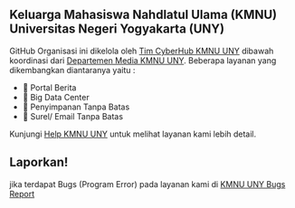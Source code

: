 ## Keluarga Mahasiswa Nahdlatul Ulama (KMNU) Universitas Negeri Yogyakarta (UNY)
GitHub Organisasi ini dikelola oleh [Tim CyberHub KMNU UNY](https://github.com/mujibluth) dibawah koordinasi dari [Departemen Media KMNU UNY](https://uny.kmnu.or.id). Beberapa layanan yang dikembangkan diantaranya yaitu : <br>
- 📑 Portal Berita 
- 📡 Big Data Center
- 🔐 Penyimpanan Tanpa Batas
- 📩 Surel/ Email Tanpa Batas

Kunjungi [Help KMNU UNY](https://github.com/kmnu-uny/help) untuk melihat layanan kami lebih detail. <br>

## Laporkan!
jika terdapat Bugs (Program Error) pada layanan kami di [KMNU UNY Bugs Report](https://github.com/kmnu-uny/bugs-report)
